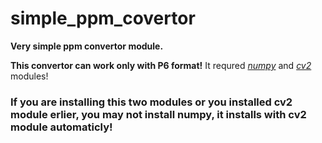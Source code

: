 # simple_ppm_covertor
<b>Very simple ppm convertor module.</b>

<b>This convertor can work only with P6 format!</b> It requred <i><a href="https://pypi.org/project/numpy/">numpy</a></i> and <i><a href="https://pypi.org/project/opencv-python/">cv2</a></i> modules!
<br/><h3>If you are installing this two modules or you installed cv2 module erlier, you may not install numpy, it installs with cv2 module automaticly!</h3>
